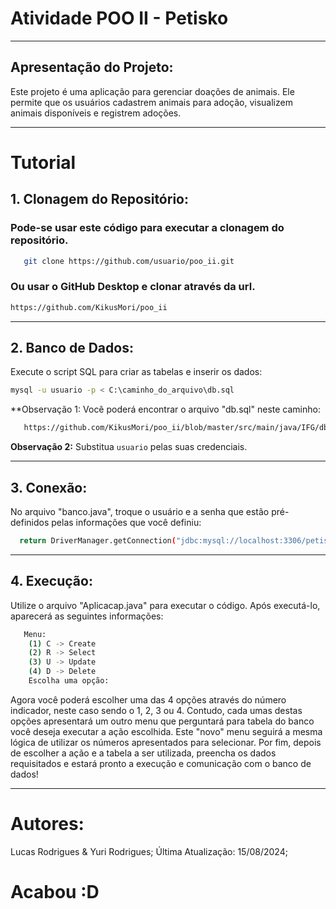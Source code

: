 
# Atividade POO II - Petisko

---

## Apresentação do Projeto:

Este projeto é uma aplicação para gerenciar doações de animais. Ele permite que os usuários cadastrem animais para adoção, visualizem animais disponíveis e registrem adoções.

---

# Tutorial

## 1. Clonagem do Repositório:

   ### Pode-se usar este código para executar a clonagem do repositório.
   
    
   ```bash
      git clone https://github.com/usuario/poo_ii.git
   ```

   ### Ou usar o GitHub Desktop e clonar através da url.
   
   ```bash
   https://github.com/KikusMori/poo_ii
   ```

---

## 2. Banco de Dados:

Execute o script SQL para criar as tabelas e inserir os dados:
   
   ```bash
   mysql -u usuario -p < C:\caminho_do_arquivo\db.sql
   ```
**Observação 1: Você poderá encontrar o arquivo "db.sql" neste caminho:

```bash
   https://github.com/KikusMori/poo_ii/blob/master/src/main/java/IFG/db.sql
```

**Observação 2:** Substitua `usuario` pelas suas credenciais.

---

## 3. Conexão:

   No arquivo "banco.java", troque o usuário e a senha que estão pré-definidos pelas informações que você definiu:
   ```bash 
     return DriverManager.getConnection("jdbc:mysql://localhost:3306/petisko","megauser","mysql123");
   ```

---

## 4. Execução:

   Utilize o arquivo "Aplicacap.java" para executar o código.
   Após executá-lo, aparecerá as seguintes informações:
   
   ```bash
      Menu:
       (1) C -> Create
       (2) R -> Select
       (3) U -> Update
       (4) D -> Delete
       Escolha uma opção: 
   ```
   Agora você poderá escolher uma das 4 opções através do número indicador, neste caso sendo o 1, 2, 3 ou 4. Contudo, cada umas destas opções apresentará um outro menu que perguntará para tabela do banco você deseja executar a ação escolhida. Este "novo" menu seguirá a mesma lógica de utilizar os números apresentados para selecionar.
   Por fim, depois de escolher a ação e a tabela a ser utilizada, preencha os dados requisitados e estará pronto a execução e comunicação com o banco de dados!
   
---
# Autores:

Lucas Rodrigues & Yuri Rodrigues;
Última Atualização: 15/08/2024;

# Acabou :D


